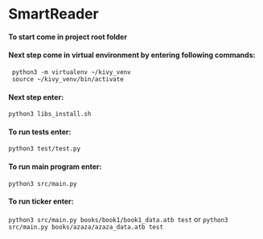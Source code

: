 # SmartReader
#### To start come in project root folder
#### Next step come in virtual environment by entering following commands: 
```
 python3 -m virtualenv ~/kivy_venv
 source ~/kivy_venv/bin/activate
```
#### Next step enter:
```python3 libs_install.sh```
#### To run tests enter: 
```python3 test/test.py```
#### To run main program enter:
```python3 src/main.py```
#### To run ticker enter:
```python3 src/main.py books/book1/book1_data.atb test```
or
```python3 src/main.py books/azaza/azaza_data.atb test```
